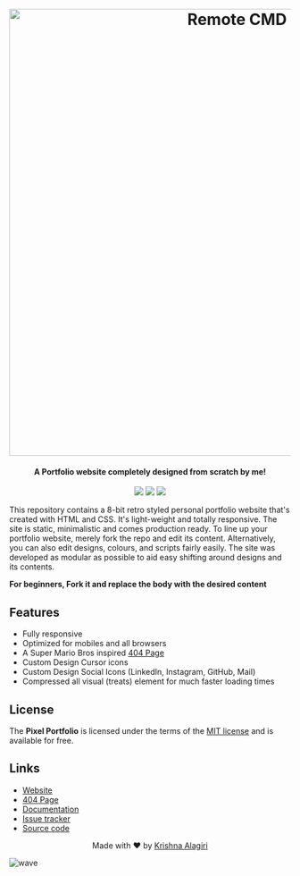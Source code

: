 <h1 align="center">
  <br>
  <img src="http://cdn.thekrishna.in/img/common/remote.png" alt="Remote CMD" width="800">
  <br>
</h1>

<h4 align="center">A Portfolio website completely designed from scratch by me!</h4>

<p align="center">
  <a href="#"><img src="https://img.shields.io/badge/Lang-html%20%7C%20css-lightgrey.svg"></a>
  <a href="https://thekrishna.in"><img src="https://img.shields.io/website/http/thekrishna.in.svg"></a>
  <a href="/LICENSE.md"><img src="https://img.shields.io/github/license/KrishnaAlagiri/Pixel-Portfolio-Webite.svg?color=blue"></a>
</p>


This repository contains a 8-bit retro styled personal portfolio website that's created with HTML and CSS. It's light-weight and totally responsive. The site is static, minimalistic and comes production ready. To line up your portfolio website, merely fork the repo and edit its content. Alternatively,  you can also edit designs, colours, and scripts fairly easily. The site was developed as modular as possible to aid easy shifting around designs and its contents.

**For beginners, Fork it and replace the body with the desired content**

## Features

-   Fully responsive
-   Optimized for mobiles and all browsers
-   A Super Mario Bros inspired [404 Page](http://thekrishna.in/notfound.html)
-   Custom Design Cursor icons
-   Custom Design Social Icons (LinkedIn, Instagram, GitHub, Mail)
-   Compressed all visual (treats) element for much faster loading times


## License

The **Pixel Portfolio** is licensed under the terms of the [MIT license](LICENSE) and is available for free.

## Links

-   [Website](http://thekrishna.in)
-   [404 Page](https://thekrishna.in/404)
-   [Documentation](https://github.com/KrishnaAlagiri/Pixel-Portfolio-Webite/blob/master/docs/documentation.md)
-   [Issue tracker](https://github.com/KrishnaAlagiri/Pixel-Portfolio-Webite/issues)
-   [Source code](https://github.com/KrishnaAlagiri/Pixel-Portfolio-Webite)


<p align="center">
  Made with ❤️ by <a href="https://github.com/KrishnaAlagiri">Krishna Alagiri</a>
</p>

![wave](http://cdn.thekrishna.in/img/common/border.png)

